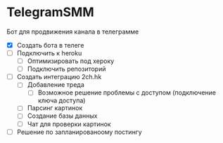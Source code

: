 # TelegramSMM
Бот для продвижения канала в телеграмме

- [X] Создать бота в телеге
- [ ] Подключить к heroku
    - [ ] Оптимизировать под хероку
    - [ ] Подключить репозиторий
- [ ] Создать интеграцию 2ch.hk
    - [ ] Добавление треда
        - [ ] Возможное решение проблемы с доступом (подключение ключа доступа)
    - [ ] Парсинг картинок
    - [ ] Создание базы данных
    - [ ] Чат для проверки картинок
- [ ] Решение по запланированоому постингу
